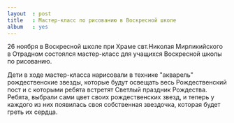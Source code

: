 ```yaml
---
layout  : post
title   : Мастер-класс по рисованию в Воскресной школе 
album   : yes
---
```

26 ноября в Воскресной школе при Храме свт.Николая Мирликийского в Отрадном состоялся мастер-класс для учащихся Воскресной школы по рисованию.

Дети в ходе мастер-класса нарисовали в технике "акварель" рождественские звезды, которые будут освещать весь Рождественский пост и с которыми ребята встретят Светлый праздник Рождества. Ребята, выбрали сами цвет своих рождественских звезд, и теперь у каждого из них появилась своя собственная звездочка, которая будет греть их сердца.
